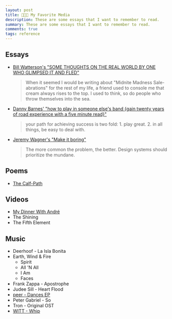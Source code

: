 ```yaml
---
layout: post
title: 🙈🙉🙊 My Favorite Media
description: These are some essays that I want to remember to read.
summary: These are some essays that I want to remember to read.
comments: true
tags: reference
---
```


## Essays

- [Bill Watterson's "SOME THOUGHTS ON THE REAL WORLD BY ONE WHO GLIMPSED IT AND FLED"](https://web.mit.edu/jmorzins/www/C-H-speech.html)

  > When it seemed I would be writing about "Midnite Madness Sale-abrations" for the rest of my life, a friend used to console me that cream always rises to the top. I used to think, so do people who throw themselves into the sea.

- [Danny Barnes' "how to play in someone else's band {gain twenty years of road experience with a five minute read}"](https://dannybarnes.com/blog/how-play-someone-elses-band)

  > your path for achieving success is two fold: 1. play great. 2. in all things, be easy to deal with.

- [Jeremy Wagner's "Make it boring"](https://jlwagner.net/blog/make-it-boring/)

  > The more common the problem, the better. Design systems should prioritize the mundane.

## Poems

- [The Calf-Path](https://poets.org/poem/calf-path)

## Videos

- [My Dinner With André](https://www.youtube.com/watch?v=s0wZ1RRh5uc)
- The Shining
- The Fifth Element

## Music

- Deerhoof - La Isla Bonita
- Earth, Wind & Fire
  - Spirit
  - All 'N All
  - I Am
  - Faces
- Frank Zappa - Apostrophe
- Judee Sill - Heart Flood
- [peer - Dances EP](http://pierre.slinckx.net/dances/)
- Peter Gabriel - So
- Tron - Original OST
- [WITT - Whip](https://www.discogs.com/release/4134857-WITT-Whip)